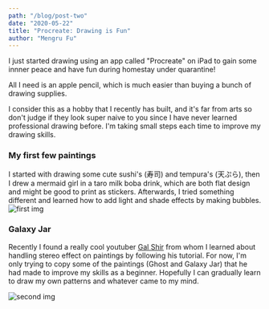 ```yaml
---
path: "/blog/post-two"
date: "2020-05-22"
title: "Procreate: Drawing is Fun" 
author: "Mengru Fu"
---
```

I just started drawing using an app called "Procreate" on iPad to gain some innner peace and have fun during homestay under quarantine!

All I need is an apple pencil, which is much easier than buying a bunch of drawing supplies. 

I consider this as a hobby that I recently has built, and it's far from arts so don't judge if they look super naive to you since I have never learned professional drawing before. I'm taking small steps each time to improve my drawing skills.

### My first few paintings
I started with drawing some cute sushi's (寿司) and tempura's (天ぷら), then I drew a mermaid girl in a taro milk boba drink, which are both flat design and might be good to print as stickers. Afterwards, I tried something different and learned how to add light and shade effects by making bubbles.  
![first img](/ff.jpg)

### Galaxy Jar 
Recently I found a really cool youtuber [Gal Shir](https://www.youtube.com/channel/UCA1ZyvPnZ1D-3xlpCM6-CrQ) from whom I learned about handling stereo effect on paintings by following his tutorial. For now, I'm only trying to copy some of the paintings (Ghost and Galaxy Jar) that he had made to improve my skills as a beginner. Hopefully I can gradually learn to draw my own patterns and whatever came to my mind. 

![second img](/galaxyjar.jpg)
